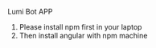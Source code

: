 Lumi Bot APP

1. Please install npm first in your laptop
2. Then install angular with npm machine


